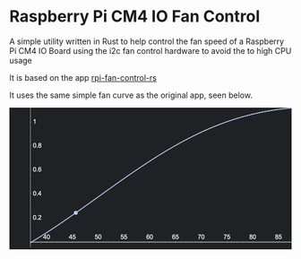 # Raspberry Pi CM4 IO Fan Control

A simple utility written in Rust to help control the fan speed of a Raspberry Pi CM4 IO Board using the i2c
fan control hardware to avoid the to high CPU usage

It is based on the app [rpi-fan-control-rs](https://github.com/mihirsamdarshi/rpi-fan-control-rs.git)

It uses the same simple fan curve as the original app, seen below.

![Graph of the fan curve](img/curve.png)
